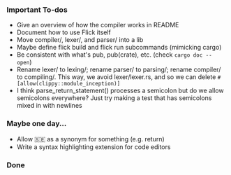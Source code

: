 ### Important To-dos

- Give an overview of how the compiler works in README
- Document how to use Flick itself
- Move compiler/, lexer/, and parser/ into a lib
- Maybe define flick build and flick run subcommands (mimicking cargo)
- Be consistent with what's pub, pub(crate), etc. (check `cargo doc --open`)
- Rename lexer/ to lexing/; rename parser/ to parsing/; rename compiler/ to compiling/. This way, we avoid lexer/lexer.rs, and so we can delete `#[allow(clippy::module_inception)]`
- I think parse_return_statement() processes a semicolon but do we allow semicolons everywhere? Just try making a test that has semicolons mixed in with newlines

### Maybe one day...
- Allow 🇸🇪 as a synonym for something (e.g. return)
- Write a syntax highlighting extension for code editors

### Done